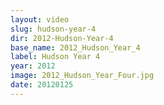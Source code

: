 ```yaml
---
layout: video
slug: hudson-year-4
dir: 2012-Hudson-Year-4
base_name: 2012_Hudson_Year_4
label: Hudson Year 4
year: 2012
image: 2012_Hudson_Year_Four.jpg
date: 20120125
---
```


